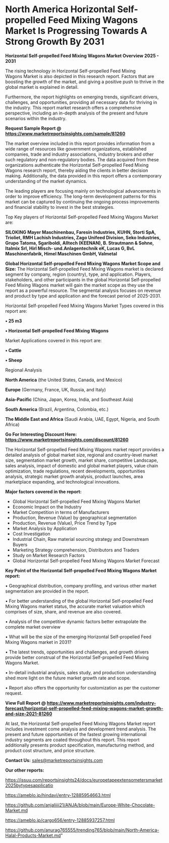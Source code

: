 # North America Horizontal Self-propelled Feed Mixing Wagons Market Is Progressing Towards A Strong Growth By 2031

<Strong> Horizontal Self-propelled Feed Mixing Wagons Market Overview 2025 - 2031</strong>

The rising technology in Horizontal Self-propelled Feed Mixing Wagons Market is also depicted in this research report. Factors that are boosting the growth of the market, and giving a positive push to thrive in the global market is explained in detail.

Furthermore, the report highlights on emerging trends, significant drivers, challenges, and opportunities, providing all necessary data for thriving in the industry. This report market research offers a comprehensive perspective, including an in-depth analysis of the present and future scenarios within the industry.

<strong>Request Sample Report @ <a href=https://www.marketreportsinsights.com/sample/81260>https://www.marketreportsinsights.com/sample/81260</a></strong>

The market overview included in this report provides information from a wide range of resources like government organizations, established companies, trade and industry associations, industry brokers and other such regulatory and non-regulatory bodies. The data acquired from these organizations authenticate the Horizontal Self-propelled Feed Mixing Wagons research report, thereby aiding the clients in better decision making. Additionally, the data provided in this report offers a contemporary understanding of the market dynamics.

The leading players are focusing mainly on technological advancements in order to improve efficiency. The long-term development patterns for this market can be captured by continuing the ongoing process improvements and financial stability to invest in the best strategies.

Top Key players of Horizontal Self-propelled Feed Mixing Wagons Market are:

<strong>SILOKING Mayer Maschinenbau, Faresin Industries, KUHN, Storti SpA, Trioliet, RMH Lachish Industries, Zago Unifeed Division, Seko Industries, Grupo Tatoma, Sgariboldi, Alltech (KEENAN), B. Strautmann & Sohne, Italmix Srl, Hirl Misch- und.Anlagentechnik eK, Lucas G, BvL Maschinenfabrik, Himel Maschinen GmbH, Valmetal</strong>

<strong><b>Global Horizontal Self-propelled Feed Mixing Wagons Market Scope and Size:</b></strong>
The Horizontal Self-propelled Feed Mixing Wagons market is declared segment by company, region (country), type, and application. Players, stakeholders, and other participants in the global Horizontal Self-propelled Feed Mixing Wagons market will gain the market scope as they use the report as a powerful resource. The segmental analysis focuses on revenue and product by type and application and the forecast period of 2025-2031.

Horizontal Self-propelled Feed Mixing Wagons Market Types covered in this report are:

<strong>• 25 m3

• Horizontal Self-propelled Feed Mixing Wagons</strong>

Market Applications covered in this report are:

<strong>• Cattle

• Sheep</strong> 

Regional Analysis

<strong>North America</strong> (the United States, Canada, and Mexico)

<strong>Europe</strong> (Germany, France, UK, Russia, and Italy)

<strong>Asia-Pacific</strong> (China, Japan, Korea, India, and Southeast Asia)

<strong>South America</strong> (Brazil, Argentina, Colombia, etc.)

<strong>The Middle East and Africa</strong> (Saudi Arabia, UAE, Egypt, Nigeria, and South Africa)

<strong>Go For Interesting Discount Here: <a href=https://www.marketreportsinsights.com/discount/81260>https://www.marketreportsinsights.com/discount/81260</a></strong>

The Horizontal Self-propelled Feed Mixing Wagons market report provides a detailed analysis of global market size, regional and country-level market size, segmentation market growth, market share, competitive Landscape, sales analysis, impact of domestic and global market players, value chain optimization, trade regulations, recent developments, opportunities analysis, strategic market growth analysis, product launches, area marketplace expanding, and technological innovations.

<strong><b>Major factors covered in the report:</b></strong>
<ul>
  <li>Global Horizontal Self-propelled Feed Mixing Wagons Market </li>
  <li>Economic Impact on the Industry</li>
  <li>Market Competition in terms of Manufacturers</li>
  <li>Production, Revenue (Value) by geographical segmentation</li>
  <li>Production, Revenue (Value), Price Trend by Type</li>
  <li>Market Analysis by Application</li>
  <li>Cost Investigation</li>
  <li>Industrial Chain, Raw material sourcing strategy and Downstream Buyers</li>
  <li>Marketing Strategy comprehension, Distributors and Traders</li>
  <li>Study on Market Research Factors</li>
  <li>Global Horizontal Self-propelled Feed Mixing Wagons Market Forecast</li>
</ul>

<strong><b>Key Point of the Horizontal Self-propelled Feed Mixing Wagons Market report:</b></strong>

• Geographical distribution, company profiling, and various other market segmentation are provided in the report.

• For better understanding of the global Horizontal Self-propelled Feed Mixing Wagons market status, the accurate market valuation which comprises of size, share, and revenue are also covered.

• Analysis of the competitive dynamic factors better extrapolate the complete market overview

• What will be the size of the emerging Horizontal Self-propelled Feed Mixing Wagons market in 2031?

• The latest trends, opportunities and challenges, and growth drivers provide better construal of the Horizontal Self-propelled Feed Mixing Wagons Market.

• In-detail industrial analysis, sales study, and production understanding shed more light on the future market growth rate and scope.

• Report also offers the opportunity for customization as per the customer request.

<strong><b>View Full Report @ <a href=https://www.marketreportsinsights.com/industry-forecast/horizontal-self-propelled-feed-mixing-wagons-market-growth-and-size-2021-81260>https://www.marketreportsinsights.com/industry-forecast/horizontal-self-propelled-feed-mixing-wagons-market-growth-and-size-2021-81260</a></b></strong>


At last, the Horizontal Self-propelled Feed Mixing Wagons Market report includes investment come analysis and development trend analysis. The present and future opportunities of the fastest growing international industry segments are coated throughout this report. This report additionally presents product specification, manufacturing method, and product cost structure, and price structure.

<strong>Contact Us:</strong>
sales@marketreportsinsights.com

<strong>Our other reports:</strong>

<a href=https://issuu.com/reportsinsights24/docs/europetapeextensometersmarket2025bytypesapplicatio>https://issuu.com/reportsinsights24/docs/europetapeextensometersmarket2025bytypesapplicatio</a>

<a href=https://ameblo.jp/hindavi/entry-12885954663.html>https://ameblo.jp/hindavi/entry-12885954663.html</a>

<a href=https://github.com/anjaliiii21/ANJA/blob/main/Europe-White-Chocolate-Market.md>https://github.com/anjaliiii21/ANJA/blob/main/Europe-White-Chocolate-Market.md</a>

<a href=https://ameblo.jp/cargo656/entry-12885937257.html>https://ameblo.jp/cargo656/entry-12885937257.html</a>

<a href=https://github.com/anurag765555/trending765/blob/main/North-America-Halal-Products-Market.md>https://github.com/anurag765555/trending765/blob/main/North-America-Halal-Products-Market.md</a>"
